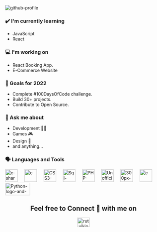 <img src="https://i.ibb.co/5hJFbkz/github-profile.png" alt="github-profile" border="0">
<!-- Create a tabular data for blog posts-->

### ✔️ I'm currently learning
- JavaScript
- React

### 💻 I'm working on
- React Booking App.
- E-Commerce Website

### 🌱 Goals for 2022
- Complete #100DaysOfCode challenge.
- Build 30+ projects.
- Contribute to Open Source.

### 💭 Ask me about
- Development 👨‍💻
- Games 🎮
- Design 🎨
- and anything...
<!-- 
### 🌴 Fun facts
- Trying to explore the mysteries.
- Congratualtions on making through the shell.-->

### 🗣 Languages and Tools

<p align="left"> 
<a><img src="https://i.ibb.co/D53BSvR/c-sharp.png" alt="c-sharp" width="40" height="40" border="0"></a> &emsp;
<a><img src="https://i.ibb.co/VHNGCqR/pngwing-com.png" alt="c" width="40" height="40"/> </a>  &emsp;
<a><img src="https://i.ibb.co/nkzzCZX/CSS3-logo-and-wordmark-svg.png" alt="CSS3-logo-and-wordmark-svg" width="40" height="40" border="0"></a> &emsp;
<a><img src="https://i.ibb.co/T8BkBTP/Sql-data-base-with-logo.png" alt="Sql-data-base-with-logo" width="40" height="40" border="0"></a> &emsp;
<a><img src="https://i.ibb.co/J5Z3ZWk/PHP-logo-svg.png" alt="PHP-logo-svg" width="40" height="40" border="0"></a> &emsp;
<a><img src="https://i.ibb.co/tBNLL3F/Unofficial-Java-Script-logo-2-svg.png" alt="Unofficial-Java-Script-logo-2-svg" width="40" height="40" border="0"></a> &emsp;
<a><img src="https://i.ibb.co/b6zvxmx/300px-Java-Logo-svg.png" alt="300px-Java-Logo-svg" width="40" height="40" border="0"></a> &emsp;
<a><img src="https://raw.githubusercontent.com/isocpp/logos/master/cpp_logo.png" alt="c" width="40" height="40"/> </a> &emsp;
<a><img src="https://i.ibb.co/zSkMQFs/Python-logo-and-wordmark-svg.png" alt="Python-logo-and-wordmark-svg" width="80" height="40" border="0"></a>
</p>





<h2 align="center">Feel free to Connect 👥 with me on</h2>
<p align="center">
<a href="https://linkedin.com/in/enesbilgi" target="blank"><img align="center" src="https://cdn.jsdelivr.net/npm/simple-icons@3.0.1/icons/linkedin.svg" alt="rutvikjoshi" height="30" width="40" /></a>
</p>
